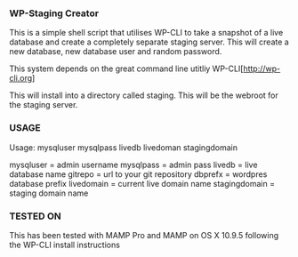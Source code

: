 ### WP-Staging Creator ###

This is a simple shell script that utilises WP-CLI to take a snapshot of a live database and create a completely separate staging server. This will create a new database, new database user and random password. 

This system depends on the great command line utitliy WP-CLI[http://wp-cli.org]

This will install into a directory called staging. This will be the webroot for the staging server. 

### USAGE ###

Usage: mysqluser mysqlpass livedb livedoman stagingdomain 

mysqluser = admin username
mysqlpass = admin pass
livedb = live database name 
gitrepo = url to your git repository 
dbprefx = wordpres database prefix 
livedomain = current live domain name
stagingdomain = staging domain name 

### TESTED ON ###

This has been tested with MAMP Pro and MAMP on OS X 10.9.5 following the WP-CLI install instructions 